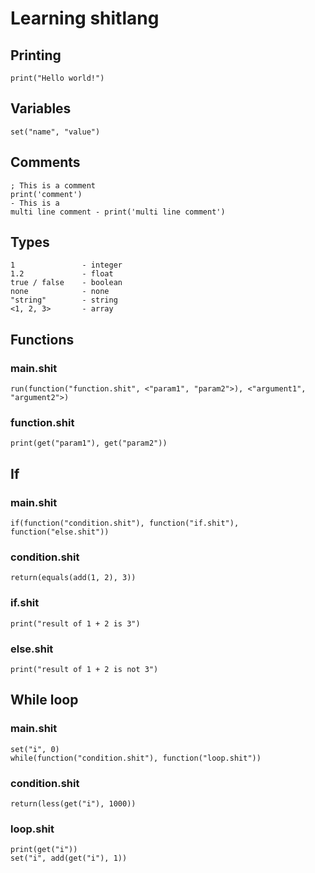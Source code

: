 # Learning shitlang

## Printing

```
print("Hello world!")
```

## Variables

```
set("name", "value")
```

## Comments

```
; This is a comment
print('comment')
- This is a
multi line comment - print('multi line comment')
```

## Types

```
1               - integer
1.2             - float
true / false    - boolean
none            - none
"string"        - string
<1, 2, 3>       - array
```

## Functions

### main.shit

```
run(function("function.shit", <"param1", "param2">), <"argument1", "argument2">)
```

### function.shit

```
print(get("param1"), get("param2"))
```

## If

### main.shit

```
if(function("condition.shit"), function("if.shit"), function("else.shit"))
```

### condition.shit

```
return(equals(add(1, 2), 3))
```

### if.shit

```
print("result of 1 + 2 is 3")
```

### else.shit

```
print("result of 1 + 2 is not 3")
```

## While loop

### main.shit

```
set("i", 0)
while(function("condition.shit"), function("loop.shit"))
```

### condition.shit

```
return(less(get("i"), 1000))
```

### loop.shit

```
print(get("i"))
set("i", add(get("i"), 1))
```
